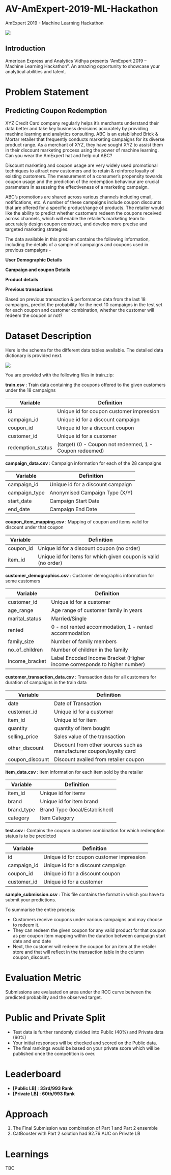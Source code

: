 # AV-AmExpert-2019-ML-Hackathon
AmExpert 2019 - Machine Learning Hackathon

<img src='https://github.com/Patil-Sahil/AmExpert-2019-ML-Hackathon/raw/master/AmexTop.png'/>

## Introduction

American Express and Analytics Vidhya presents “AmExpert 2019 – Machine Learning Hackathon”. An amazing opportunity to showcase your analytical abilities and talent.

# Problem Statement

## Predicting Coupon Redemption

XYZ Credit Card company regularly helps it’s merchants understand their data better and take key business decisions accurately by providing machine learning and analytics consulting. ABC is an established Brick & Mortar retailer that frequently conducts marketing campaigns for its diverse product range. As a merchant of XYZ, they have sought XYZ to assist them in their discount marketing process using the power of machine learning. Can you wear the AmExpert hat and help out ABC?

Discount marketing and coupon usage are very widely used promotional techniques to attract new customers and to retain & reinforce loyalty of existing customers. The measurement of a consumer’s propensity towards coupon usage and the prediction of the redemption behaviour are crucial parameters in assessing the effectiveness of a marketing campaign.

ABC’s promotions are shared across various channels including email, notifications, etc. A number of these campaigns include coupon discounts that are offered for a specific product/range of products. The retailer would like the ability to predict whether customers redeem the coupons received across channels, which will enable the retailer’s marketing team to accurately design coupon construct, and develop more precise and targeted marketing strategies.

The data available in this problem contains the following information, including the details of a sample of campaigns and coupons used in previous campaigns -

<b>User Demographic Details </b>

<b> Campaign and coupon Details </b>

<b> Product details </b>

<b> Previous transactions </b>

Based on previous transaction & performance data from the last 18 campaigns, predict the probability for the next 10 campaigns in the test set for each coupon and customer combination, whether the customer will redeem the coupon or not?

# Dataset Description

Here is the schema for the different data tables available. The detailed data dictionary is provided next.

<img src="https://github.com/Patil-Sahil/AmExpert-2019-ML-Hackathon/raw/master/Schema.png" />

You are provided with the following files in train.zip:

<b> train.csv </b> : Train data containing the coupons offered to the given customers under the 18 campaigns

<table>
<thead>
<tr>
<th>Variable</th>
<th>Definition</th>
</tr>
</thead>
<tbody>
<tr>
<td>id</td>
<td>Unique id for coupon customer impression</td>
</tr>
<tr>
<td>campaign_id</td>
<td>Unique id for a discount campaign</td>
</tr>
<tr>
<td>coupon_id</td>
<td>Unique id for a discount coupon</td>
</tr>
<tr>
<td>customer_id</td>
<td>Unique id for a customer</td>
</tr>
<tr>
<td>redemption_status</td>
<td>(target) (0 - Coupon not redeemed, 1 - Coupon redeemed)</td>
</tr>
</tbody>
</table>

<b> campaign_data.csv </b> : Campaign information for each of the 28 campaigns
<table>
<thead>
<tr>
<th>Variable</th>
<th>Definition</th>
</tr>
</thead>
<tbody>
<tr>
<td>campaign_id</td>
<td>Unique id for a discount campaign</td>
</tr>
<tr>
<td>campaign_type</td>
<td>Anonymised Campaign Type (X/Y)</td>
</tr>
<tr>
<td>start_date</td>
<td>Campaign Start Date</td>
</tr>
<tr>
<td>end_date</td>
<td>Campaign End Date</td>
</tr>
</tbody>
</table>

<b> coupon_item_mapping.csv </b> : Mapping of coupon and items valid for discount under that coupon

<table>
<thead>
<tr>
<th>Variable</th>
<th>Definition</th>
</tr>
</thead>
<tbody>
<tr>
<td>coupon_id</td>
<td>Unique id for a discount coupon (no order)</td>
</tr>
<tr>
<td>item_id</td>
<td>Unique id for items for which given coupon is valid (no order)</td>
</tr>
</tbody>
</table>

<b> customer_demographics.csv </b> : Customer demographic information for some customers

<table>
<thead>
<tr>
<th>Variable</th>
<th>Definition</th>
</tr>
</thead>
<tbody>
<tr>
<td>customer_id</td>
<td>Unique id for a customer</td>
</tr>
<tr>
<td>age_range</td>
<td>Age range of customer family in years</td>
</tr>
<tr>
<td>marital_status</td>
<td>Married/Single</td>
</tr>
<tr>
<td>rented</td>
<td>0 - not rented accommodation, 1 - rented accommodation</td>
</tr>
<tr>
<td>family_size</td>
<td>Number of family members</td>
</tr>
<tr>
<td>no_of_children</td>
<td>Number of children in the family</td>
</tr>
<tr>
<td>income_bracket</td>
<td>Label Encoded Income Bracket (Higher income corresponds to higher number)</td>
</tr>
</tbody>
</table>

<b> customer_transaction_data.csv </b> : Transaction data for all customers for duration of campaigns in the train data
<table>
<thead>
<tr>
<th>Variable</th>
<th>Definition</th>
</tr>
</thead>
<tbody>
<tr>
<td>date</td>
<td>Date of Transaction</td>
</tr>
<tr>
<td>customer_id</td>
<td>Unique id for a customer</td>
</tr>
<tr>
<td>item_id</td>
<td>Unique id for item</td>
</tr>
<tr>
<td>quantity</td>
<td>quantity of item bought</td>
</tr>
<tr>
<td>selling_price</td>
<td>Sales value of the transaction</td>
</tr>
<tr>
<td>other_discount</td>
<td>Discount from other sources such as manufacturer coupon/loyalty card</td>
</tr>
<tr>
<td>coupon_discount</td>
<td>Discount availed from retailer coupon</td>
</tr>
</tbody>
</table>

<b> item_data.csv </b> : Item information for each item sold by the retailer

<table>
<thead>
<tr>
<th>Variable</th>
<th>Definition</th>
</tr>
</thead>
<tbody>
<tr>
<td>item_id</td>
<td>Unique id for itemv</td>
</tr>
<tr>
<td>brand</td>
<td>Unique id for item brand</td>
</tr>
<tr>
<td>brand_type</td>
<td>Brand Type (local/Established)</td>
</tr>
<tr>
<td>category</td>
<td>Item Category</td>
</tr>
</tbody>
</table>

<b> test.csv </b> : Contains the coupon customer combination for which redemption status is to be predicted
<table>
<thead>
<tr>
<th>Variable</th>
<th>Definition</th>
</tr>
</thead>
<tbody>
<tr>
<td>id</td>
<td>Unique id for coupon customer impression</td>
</tr>
<tr>
<td>campaign_id</td>
<td>Unique id for a discount campaign</td>
</tr>
<tr>
<td>coupon_id</td>
<td>Unique id for a discount coupon</td>
</tr>
<tr>
<td>customer_id</td>
<td>Unique id for a customer</td>
</tr>
</tbody>
</table>

<b> sample_submission.csv </b>: This file contains the format in which you have to submit your predictions.

To summarise the entire process:

<ul>
<li>Customers receive coupons under various campaigns and may choose to redeem it.</li>
<li>They can redeem the given coupon for any valid product for that coupon as per coupon item mapping within the duration between campaign start date and end date</li>
<li>Next, the customer will redeem the coupon for an item at the retailer store and that will reflect in the transaction table in the column coupon_discount.</li>
</ul>

# Evaluation Metric

Submissions are evaluated on area under the ROC curve between the predicted probability and the observed target.

# Public and Private Split
<ul>
<li>Test data is further randomly divided into Public (40%) and Private data (60%)</li>
<li>Your initial responses will be checked and scored on the Public data.</li>
<li>The final rankings would be based on your private score which will be published once the competition is over.</li>
</ul>

# Leaderboard

<ul>
<li><strong>[Public LB]</strong> : <strong>33rd/993 Rank</strong></li>
<li><strong>[Private LB]</strong> : <strong>60th/993 Rank</strong></li>
</ul>

# Approach

<ol>
  <li> The Final Submission was combination of Part 1 and Part 2 ensemble </li>
  <li> CatBooster with Part 2 solution had 92.76 AUC on Private LB </li>
</ol>

# Learnings 

TBC
